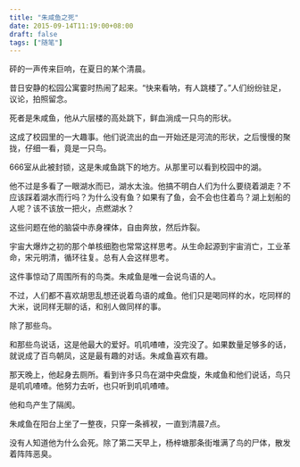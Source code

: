 ```yaml
---
title: "朱咸鱼之死"
date: 2015-09-14T11:19:00+08:00
draft: false
tags: ["随笔"]
---
```


砰的一声传来巨响，在夏日的某个清晨。

昔日安静的松园公寓霎时热闹了起来。“快来看呐，有人跳楼了。”人们纷纷驻足，议论，拍照留念。

死者是朱咸鱼，他从六层楼的高处跳下，鲜血淌成一只鸟的形状。

这成了校园里的一大趣事。他们说流出的血一开始还是河流的形状，之后慢慢的聚拢，仔细一看，竟是一只鸟。

666室从此被封锁，这是朱咸鱼跳下的地方。从那里可以看到校园中的湖。

他不过是多看了一眼湖水而已，湖水太浊。他搞不明白人们为什么要绕着湖走？不应该踩着湖水而行吗？为什么没有鱼？如果有了鱼，会不会也住着鸟？湖上划船的人呢？该不该放一把火，点燃湖水？

这些问题在他的脑袋中赤身裸体，自由奔放，然后炸裂。

宇宙大爆炸之初的那个单核细胞也常常这样思考。从生命起源到宇宙消亡，工业革命，宋元明清，循环往复。总有人会这样思考。

这件事惊动了周围所有的鸟类。朱咸鱼是唯一会说鸟语的人。

不过，人们都不喜欢胡思乱想还说着鸟语的咸鱼。他们只是喝同样的水，吃同样的大米，说同样无聊的话，和别人做同样的事。

除了那些鸟。

和那些鸟说话，这是他最大的爱好。叽叽喳喳，没完没了。如果数量足够多的话，就说成了百鸟朝凤，这是最有趣的对话。朱咸鱼喜欢有趣。

那天晚上，他起身去厕所。看到许多只鸟在湖中央盘旋，朱咸鱼和他们说话，鸟只是叽叽喳喳。他努力去听，也只听到叽叽喳喳。

他和鸟产生了隔阂。

朱咸鱼在阳台上坐了一整夜，只穿一条裤衩，一直到清晨7点。

没有人知道他为什么会死。除了第二天早上，杨梓塘那条街堆满了鸟的尸体，散发着阵阵恶臭。